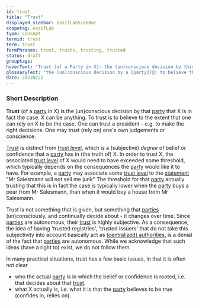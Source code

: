 ```yaml
---
id: trust
title: "Trust"
displayed_sidebar: essifLabSideBar
scopetag: essifLab
type: concept
termid: trust
term: trust
formPhrases: trust, trusts, trusting, trusted
status: draft
grouptags:
hoverText: "Trust (of a Party in X): the (un)conscious decision by this Party to believe that X is in fact the case"
glossaryText: "the (un)conscious decision by a [party](@) to believe that X is in fact the case."
date: 20220222
---
```


### Short Description
**Trust** (of a [party](@) in X) is the (un)conscious decision by that [party](@) that X is in fact the case. X can be anything. To trust is to believe to the extent that one can rely on X to be the case. One can trust a president - e.g. to make the right decisions. One may trust (rely on) one's own judgements or conscience.

[Trust](@) is distinct from [trust level](@), which is a (subjective) *degree* of belief or confidence that a [party](@) has in (the truth of) X. In order to trust X, the associated [trust level](@) of X would need to have exceeded some threshold, which typically depends on the consequences the [party](@) would like it to have. For example, a [party](@) may associate some [trust level](@) to the [statement](assertion@) "Mr Salesmann will not sell me junk" The threshold for that [party](@) actually trusting that this is in fact the case is typically lower when the [party](@) buys a pear from Mr Salesmann, than when it would buy a house from Mr Salesmann.

Trust is not something that is given, but something that [parties](@) (un)consciously, and continually decide about - it changes over time. Since [parties](@) are autonomous, their [trust](@) is highly subjective. As a consequence, the idea of having 'trusted registries', 'trusted issuers' that do not take this subjectivity into account basically act as [(centralized) authorities](authority@), is a denial of the fact that [parties](@) are autonomous. While we acknowledge that such ideas (have a right to) exist, we do not follow them.

In many practical situations, trust has a few basic issues, in that it is often not clear
- who the actual [party](@) is in which the belief or confidence is rooted, i.e. that decides about that [trust](@).
- what X actually is, i.e. what it is that the [party](@) believes to be true (confides in, relies on).
